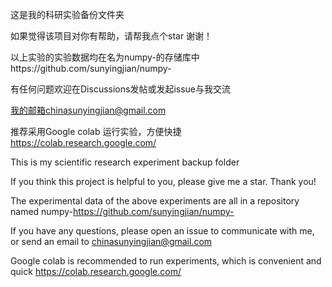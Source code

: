 这是我的科研实验备份文件夹

如果觉得该项目对你有帮助，请帮我点个star 谢谢！

以上实验的实验数据均在名为numpy-的存储库中https://github.com/sunyingjian/numpy-

有任何问题欢迎在Discussions发帖或发起issue与我交流

我的邮箱chinasunyingjian@gmail.com

推荐采用Google colab 运行实验，方便快捷 https://colab.research.google.com/

This is my scientific research experiment backup folder

If you think this project is helpful to you, please give me a star. Thank you!

The experimental data of the above experiments are all in a repository named numpy-https://github.com/sunyingjian/numpy-

If you have any questions, please open an issue to communicate with me, or send an email to chinasunyingjian@gmail.com

Google colab is recommended to run experiments, which is convenient and quick https://colab.research.google.com/
